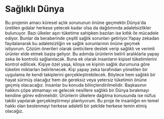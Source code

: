 # Sağlıklı Dünya
  Bu projenin amacı küresel açlık sorununun önüne geçmektir.Dünya'da üretilen gıdalar herkese yetecek kadar olsa da dağılımında adaletsizlikler bulunuyor. Bazı ülkeler aşırı tüketime sahipken bazıları ise kıtlık ile mücadele ediyor. Bunlar da beraberinde çeşitli sağlık sorunları getiriyor.Yapay zekadan faydalanarak bu adaletsizliğin ve sağlık sorunlarının önüne geçmek istiyorum. Çözüm önerileri olarak üreticilere destek verip sağlıklı ve verimli ürünler elde etmek başta geliyor. Bu adımda ürünlerin belirli aralıklarla yapay zeka ile kontrolü sağlanılacak. Buna ek olarak insanların kişisel tüketimlerini kontrol edilicek. Kişiye özel yaşa, kiloya ve kişinin sağlık durumuna göre tüketim miktarları belirlenecek. Kişi yapay zeka tarafından yönetilen bir uygulama ile kendi takiplerini gerçekleştirebilecek. Böylece hem sağlıklı bir hayat sürmüş olacağız hem de gereksiz veya yetersiz tüketimin önüne geçmiş olacacağız. İnsanlar bu konuda bilinçlendirilmelidir. Başkasının hakkını çöpe atmamayı ve gelecek nesillere sağlıklı bir Dünya bırakmayı kendine görev edinmelidir. Ürünlerin ülkelere dağıtma konusunda ise nüfus takibi yapılarak gerçekleştirmeyi planlıyorum. Bu proje ile insanlığın en temel hakkı olan beslenmeyi herkese adaletli bir şekilde herkese temin etmiş olacağız.
